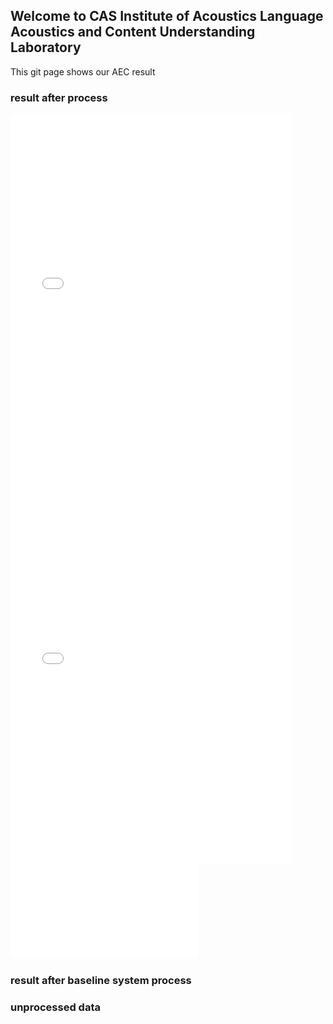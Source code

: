 ## Welcome to CAS Institute of Acoustics Language Acoustics and Content Understanding Laboratory

This git page shows our AEC result

### result after process
<EMBED src=yuhang.wav.com/far_end_signal width=450 height=600 type=audio/mpeg loop="-1" autostart="false" volume="0"></EMBED>
<EMBED src=yuhang.wav.com/mix width=450 height=600 type=audio/mpeg loop="-1" autostart="false" volume="0"></EMBED>
<EMBED src="yuhang.wav.com/mix" autostart="bool" loop="n" width="m" height="k"> 
### result after baseline system process

### unprocessed data
